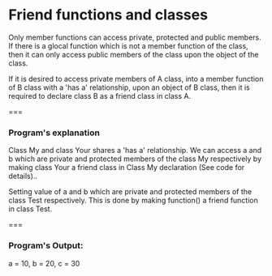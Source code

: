 # Friend functions and classes
Only member functions can access private, protected and public members.
If there is a glocal function which is not a member function of the class, then it can only access public members of the
class upon the object of the class.

If it is desired to access private members of A class, into a member function of B class with a 'has a'
relationship, upon an object of B class, then it is required to declare class B as a friend class in class A.

===
### Program's explanation

Class My and class Your shares a 'has a' relationship. We can access a and b which are private and protected members of the class My respectively by making class Your a friend class in Class My declaration (See code for details)..

Setting value of a and b which are private and protected members of the class Test respectively.
This is done by making function() a friend function in class Test.

===
### Program's Output:
a = 10, b = 20, c = 30
